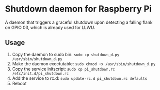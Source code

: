 # Shutdown daemon for Raspberry Pi

A daemon that triggers a graceful shutdown upon detecting a falling flank on GPIO 03, which is already used for LLWU.

## Usage

1. Copy the daemon to sudo bin: `sudo cp shutdown_d.py /usr/sbin/shutdown_d.py`
2. Make the daemon exectutable: `sudo chmod +x /usr/sbin/shutdown_d.py`
3. Copy the service initscript: `sudo cp pi_shutdown.rc /etc/init.d/pi_shutdown.rc`
4. Add the service to rc.d: `sudo update-rc.d pi_shutdown.rc defaults` 
5. Reboot
